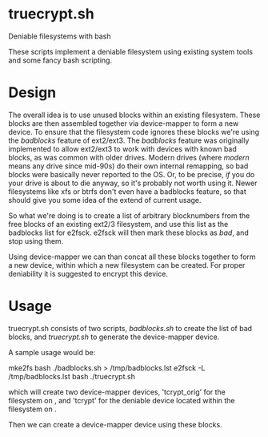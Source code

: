 truecrypt.sh
============

Deniable filesystems with bash

These scripts implement a deniable filesystem using existing system tools
and some fancy bash scripting.

Design
======

The overall idea is to use unused blocks within an existing filesystem.
These blocks are then assembled together via device-mapper to form a
new device.
To ensure that the filesystem code ignores these blocks we're using the
_badblocks_ feature of ext2/ext3.
The _badblocks_ feature was originally implemented to allow ext2/ext3 to work
with devices with known bad blocks, as was common with older drives.
Modern drives (where _modern_ means any drive since mid-90s) do their own
internal remapping, so bad blocks were basically never reported to the OS.
Or, to be precise, _if_ you do your drive is about to die anyway, so it's
probably not worth using it.
Newer filesystems like xfs or btrfs don't even have a badblocks feature, so
that should give you some idea of the extend of current usage.

So what we're doing is to create a list of arbitrary blocknumbers from the
free blocks of an existing ext2/3 filesystem, and use this list as the
badblocks list for e2fsck.
e2fsck will then mark these blocks as _bad_, and stop using them.

Using device-mapper we can than concat all these blocks together to form a new
device, within which a new filesystem can be created.
For proper deniability it is suggested to encrypt this device.

Usage
=====

truecrypt.sh consists of two scripts, *badblocks.sh* to create the list of
bad blocks, and *truecrypt.sh* to generate the device-mapper device.

A sample usage would be:

mke2fs <device>
bash ./badblocks.sh <device> <size> > /tmp/badblocks.lst
e2fsck -L /tmp/badblocks.lst <device>
bash ./truecrypt.sh <device>

which will create two device-mapper devices, 'tcrypt_orig' for the filesystem
on <device>, and 'tcrypt' for the deniable device located within the
filesystem on <device>.


Then we can create a device-mapper device using these blocks.

